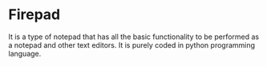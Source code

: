 # Firepad
It is a type of notepad that has all the basic functionality to be performed as a notepad and other text editors. It is purely coded in python programming language.
